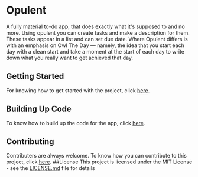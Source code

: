 # Opulent
A fully material to-do app, that does exactly what it's supposed to and no more. Using opulent you can create tasks and make a description for them. These tasks appear in a list and can set due date. Where Opulent differs is with an emphasis on Owl The Day — namely, the idea that you start each day with a clean start and take a moment at the start of each day to write down what you really want to get achieved that day.
## Getting Started
For knowing how to get started with the project, click [here](https://github.com/drish1001/Opulent/wiki).
## Building Up Code
To know how to build up the code for the app, click [here](https://github.com/drish1001/Opulent/wiki/Building-Up-Code).
## Contributing 
Contributers are always welcome. To know how you can contribute to this project, click [here](https://github.com/drish1001/Opulent/wiki/Contributing).
##License
This project is licensed under the MIT License - see the [LICENSE.md](LICENSE.md) file for details
